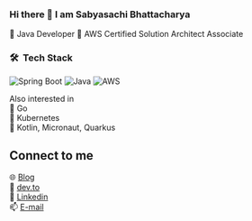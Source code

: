 ### Hi there 👋 I am Sabyasachi Bhattacharya

:small_blue_diamond: Java Developer :small_blue_diamond: AWS Certified Solution Architect Associate

### 🛠 &nbsp;Tech Stack 

![Spring Boot](https://img.shields.io/badge/springboot-%236DB33F?style=for-the-badge&logo=springboot&logoColor=white)
![Java](https://img.shields.io/badge/Java-%23ED8B00?style=for-the-badge&logo=Java&logoColor=white)
![AWS](https://img.shields.io/badge/Amazon_AWS-%23232F3E.svg?style=for-the-badge&logo=amazon-aws&logoColor=white)

Also interested in  \
:small_blue_diamond: Go \
:small_blue_diamond: Kubernetes \
:small_blue_diamond: Kotlin, Micronaut, Quarkus

## Connect to me 

:globe_with_meridians: [Blog](http://blog.sabyasachi.io/)\
:green_book:  [dev.to](https://dev.to/sabyasachi/)\
:link:  [Linkedin](https://www.linkedin.com/in/sabyasachi-bhattacharya-a0283950/)\
:mailbox: [E-mail](mailto:njoysubho@gmail.com)
